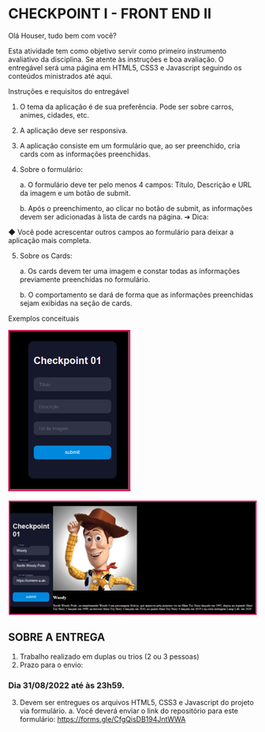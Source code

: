 # CHECKPOINT I - FRONT END II

Olá Houser, tudo bem com você? 

Esta atividade tem como objetivo servir como primeiro instrumento avaliativo da disciplina. Se atente às instruções e boa avaliação. O entregável será uma página em HTML5, CSS3 e Javascript seguindo os conteúdos ministrados até aqui.

Instruções e requisitos do entregável

1. O tema da aplicação é de sua preferência. Pode ser sobre carros, animes, cidades, etc.
2. A aplicação deve ser responsiva.
3. A aplicação consiste em um formulário que, ao ser preenchido, cria cards com as informações preenchidas.
4. Sobre o formulário: 
    
    a. O formulário deve ter pelo menos 4 campos: Título, Descrição e URL da imagem e um botão de submit.

    b. Após o preenchimento, ao clicar no botão de submit, as informações devem ser adicionadas à lista de cards na página.
➔ Dica:

◆ Você pode acrescentar outros campos ao formulário para deixar a aplicação mais completa.

5. Sobre os Cards:

    a. Os cards devem ter uma imagem e constar todas as informações previamente preenchidas no formulário. 
    
    b. O comportamento se dará de forma que as informações preenchidas sejam exibidas na seção de cards.

Exemplos conceituais

![Exemplo de Formulário](img/readme-01.png)

![Exemplo de Card](img/readme-02.png)

## SOBRE A ENTREGA

1. Trabalho realizado em duplas ou trios (2 ou 3 pessoas)
2. Prazo para o envio:  

### Dia 31/08/2022 até às 23h59.

3. Devem ser entregues os arquivos HTML5, CSS3 e Javascript do projeto via formulário.
    a.  Você deverá enviar o link do repositório para este formulário: https://forms.gle/CfgQisDB194JntWWA


